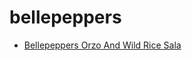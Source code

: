 # bellepeppers

 * [Bellepeppers Orzo And Wild Rice Sala](../index/b/bellepeppers-orzo-and-wild-rice-sala.json)
